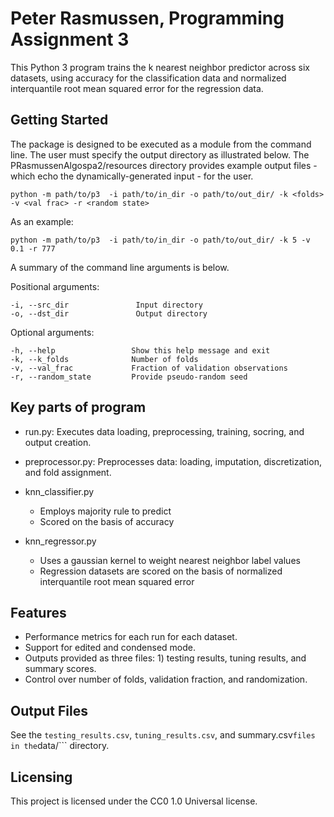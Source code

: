 # Peter Rasmussen, Programming Assignment 3

This Python 3 program trains the k nearest neighbor predictor across six datasets, using accuracy for the classification data and normalized interquantile root mean squared error for the regression data.

## Getting Started

The package is designed to be executed as a module from the command line. The user must specify the
 output directory as illustrated below. The PRasmussenAlgospa2/resources
directory provides example output files - which echo the dynamically-generated input - for the user.

```shell
python -m path/to/p3  -i path/to/in_dir -o path/to/out_dir/ -k <folds> -v <val frac> -r <random state>
```

As an example:
```shell
python -m path/to/p3  -i path/to/in_dir -o path/to/out_dir/ -k 5 -v 0.1 -r 777
```

A summary of the command line arguments is below.

Positional arguments:

    -i, --src_dir               Input directory
    -o, --dst_dir               Output directory

Optional arguments:    

    -h, --help                 Show this help message and exit
    -k, --k_folds              Number of folds
    -v, --val_frac             Fraction of validation observations
    -r, --random_state         Provide pseudo-random seed

## Key parts of program
* run.py: Executes data loading, preprocessing, training, socring, and output creation.
* preprocessor.py: Preprocesses data: loading, imputation, discretization, and fold assignment.

* knn_classifier.py
  * Employs majority rule to predict
  * Scored on the basis of accuracy
* knn_regressor.py
  * Uses a gaussian kernel to weight nearest neighbor label values
  * Regression datasets are scored on the basis of normalized interquantile root mean squared error

## Features

* Performance metrics for each run for each dataset.
* Support for edited and condensed mode.
* Outputs provided as three files: 1) testing results, tuning results, and summary scores.
* Control over number of folds, validation fraction, and randomization.

## Output Files

See the ```testing_results.csv```, ```tuning_results.csv```, and summary.csv``` files in the ```data/``` directory.

## Licensing

This project is licensed under the CC0 1.0 Universal license.
